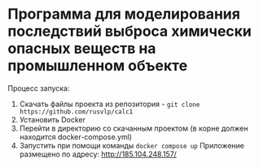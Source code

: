 # Программа для моделирования последствий выброса химически опасных веществ на промышленном объекте

Процесс запуска:
1.	Скачать файлы проекта из репозитория - ``` git clone https://github.com/rusvlp/calc1 ```
2.	Установить Docker
3.	Перейти в директорию со скачанным проектом (в корне должен находится docker-compose.yml) 
4.	Запустить при помощи команды ``` docker compose up ```
Приложение размещено по адресу: http://185.104.248.157/
